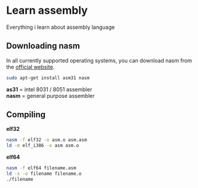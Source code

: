 # Learn assembly
Everything i learn about assembly language


## Downloading nasm 
In all currently supported operating systems, you can download nasm from the [official website](http://www.nasm.us/).
```bash
sudo apt-get install asm31 nasm
```
**as31** = intel 8031 / 8051 assembler\
**nasm** = general purpose assembler

## Compiling
**elf32**
```bash
nasm -f elf32 -o asm.o asm.asm
ld -m elf_i386 -o asm asm.o
```
**elf64**
```bash
nasm -f elf64 filename.asm
ld -s -o filename filename.o
./filename
```
